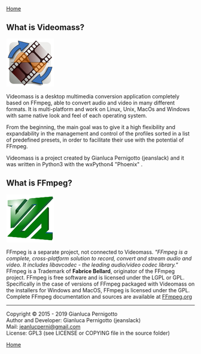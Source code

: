 [Home](index.md)

## What is Videomass?
![Image](/images/videomass.png)
 
Videomass is a desktop multimedia conversion application completely based on 
FFmpeg, able to convert audio and video in many different formats. It is 
multi-platform and work on Linux, Unix, MacOs and Windows with same native look 
and feel of each operating system.   

From the beginning, the main goal was to give it a high flexibility and 
expandability in the management and control of the profiles sorted in a list 
of predefined presets, in order to facilitate their use with the potential 
of FFmpeg.   

Videomass is a project created by Gianluca Pernigotto (jeanslack) and it was
written in Python3 with the wxPython4 "Phoenix" .   

## What is FFmpeg?
![Image](/images/FFmpeg2.png)   

FFmpeg is a separate project, not connected to Videomass. *"FFmpeg is a 
complete, cross-platform solution to record, convert and stream audio and video. 
It includes libavcodec - the leading audio/video codec library."* FFmpeg is a 
Trademark of **Fabrice Bellard**, originator of the FFmpeg project. FFmpeg is 
free software and is licensed under the LGPL or GPL. Specifically in the case 
of versions of FFmpeg packaged with Videomass on the installers for Windows and 
MacOS, FFmpeg is licensed under the GPL. Complete FFmpeg documentation and 
sources are available at [FFmpeg.org](https://www.ffmpeg.org/)   

------------------------------------------------
Copyright © 2015 - 2019 Gianluca Pernigotto   
Author and Developer: Gianluca Pernigotto (jeanslack)  
Mail: <jeanlucperni@gmail.com>   
License: GPL3 (see LICENSE or COPYING file in the source folder)   

[Home](index.md)
